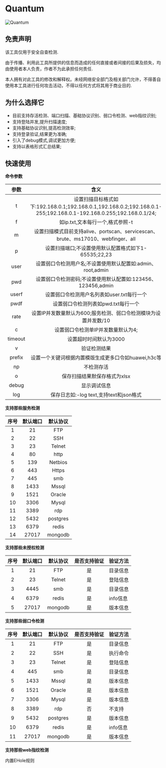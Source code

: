 # Quantum
![Quantum](https://socialify.git.ci/outmansec/Quantum/image?description=1&forks=1&issues=1&language=1&logo=https%3A%2F%2Fcdn.worldvectorlogo.com%2Flogos%2Fgo-8.svg&name=1&owner=1&pattern=Solid&pulls=1&stargazers=1&theme=Auto)

## 免责声明

该工具仅用于安全自查检测.

由于传播、利用此工具所提供的信息而造成的任何直接或者间接的后果及损失，均由使用者本人负责，作者不为此承担任何责任.

本人拥有对此工具的修改和解释权。未经网络安全部门及相关部门允许，不得善自使用本工具进行任何攻击活动，不得以任何方式将其用于商业目的.  

## 为什么选择它

- 目前支持存活检测、端口扫描、基础协议识别、弱口令检测、web指纹识别;
- 支持登陆并发,提升扫描速度;
- 支持基础协议识别,提高检测效率;
- 支持登录验证,结果更为准确;
- 引入了debug模式,调试更加方便;
- 支持以表格形式汇总结果;
  
## 快速使用
[](https://github.com/outmansec/Quantum/assets/61048948/7c380e4a-c751-4abe-9b82-33580dd0b094)

**命令参数**

|  参数   |                             含义                             |
| :-----: | :----------------------------------------------------------: |
|    t    | 设置扫描目标格式如下:192.168.0.1;192.168.0.1,192.168.0.2;192.168.0.1-255;192.168.0.1-192.168.0.255;192.168.0.1/24; |
|    f    | 如ip.txt,文本每行一个,格式参照-t |
|    m    |     设置扫描模式目前支持alive、portscan、servicescan、brute、ms17010、webfinger、all    |
|    p    |     设置扫描端口;不设置使用默认配置格式如下1-65535;22,23      |
|  user   |  设置弱口令检测用户名;不设置使用默认配置如:admin、root,admin   |
|   pwd   |  设置弱口令检测密码;不设置使用默认配置如:123456、123456,admin  |
|  userf  |                    设置弱口令检测用户名列表如user.txt每行一个                   |
|  pwdf   |                    设置弱口令检测列表如pwd.txt每行一个                      |
|  rate   |   设置IP并发数量默认为600;服务检测、弱口令检测模块为设置并发数/10    |
|    c    |              设置弱口令检测单IP并发数量默认为4;              |
| timeout |                         设置超时时间默认为3000                         |
|    v    |                      验证检测结果                      |
| prefix  |     设置一个关键词根据内置模版生成更多口令如huawei,h3c等     |
|   np    |                          不检测存活                          |
|   o    |           保存扫描结果默保存格式为xlsx           |
|   debug    |           显示调试信息           |
|   log    |           保存日志如:-log text,支持text和json格式   |

**支持那些服务检测**

| 序号 | 默认端口 | 默认协议 |
| :------: | :------: | :------: |
|1|    21    |   FTP    |
|2|    22    |   SSH    |
|3|    23    |  Telnet  |
|4|    80    |   http   |
|5|   139    | Netbios  |
|6|   443    |  Https   |
|7|   445    |   smb    |
|8|   1433   |  Mssql   |
|9|   1521   |  Oracle  |
|10|   3306   |  Mysql   |
|11|   3389   |   rdp    |
|12|   5432   | postgres |
|13|   6379   |  redis   |
|14|  27017   | mongodb  |

**支持那些未授权检测**

| 序号 | 默认端口 | 默认协议 | 是否支持验证 | 验证方法 |
| :------: | :------: | :------: | :------: | -------- |
|1|    21    |   FTP    | 是 | 目录信息 |
|2|    23    |  Telnet  | 是 | 登陆信息 |
|3|  4445   | smb  | 是 | 目录信息 |
|4|   6379   |  redis   | 是 | info信息 |
|5|  27017   | mongodb  | 是 | 版本信息 |

**支持那些弱口令检测**

| 序号 | 默认端口 | 默认协议 | 是否支持验证 | 验证方法 |
| :------: | :------: | :------: | :------: | -------- |
|1|    21    |   FTP    | 是 | 目录信息 |
|2|    22    |   SSH    | 是 | 执行命令 |
|3|    23    |  Telnet  | 是 | 登陆信息 |
|4|   445    |   smb    | 是 | 目录信息 |
|5|   1433   |  Mssql   | 是 | 版本信息 |
|6|   1521   |  Oracle  | 是 | 版本信息 |
|7|   3306   |  Mysql   | 是 | 版本信息 |
|8|   3389   |   rdp    | 否 | 不支持 |
|9|   5432   | postgres | 是 | 版本信息 |
|10|   6379   |  redis   | 是 | info信息 |
|11|  27017   | mongodb  | 是 | 版本信息 |

**支持那些web指纹检测**

内置EHole规则




